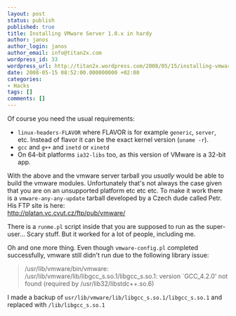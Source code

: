 ```yaml
---
layout: post
status: publish
published: true
title: Installing VMware Server 1.0.x in hardy
author: janos
author_login: janos
author_email: info@titan2x.com
wordpress_id: 33
wordpress_url: http://titan2x.wordpress.com/2008/05/15/installing-vmware-server-1-0-x-in-hardy/
date: 2008-05-15 08:52:00.000000000 +02:00
categories:
- Hacks
tags: []
comments: []
---
```

Of course you need the usual requirements:

<ul>
<li><code>linux-headers-FLAVOR</code> where FLAVOR is for example <code>generic</code>, <code>server</code>, etc. Instead of flavor it can be the exact kernel version (<code>uname -r</code>).</li>
<li><code>gcc</code> and <code>g++</code> and <code>inetd</code> or <code>xinetd</code></li>
<li>On 64-bit platforms <code>ia32-libs</code> too, as this version of VMware is a 32-bit app.</li></ul>

<p>With the above and the vmware server tarball you <em>usually</em> would be able to build the vmware modules. Unfortunately that's not always the case given that you are on an unsupported platform etc etc etc. To make it work there is a <code>vmware-any-any-update</code> tarball developed by a Czech dude called Petr. His FTP site is here:<br />
<a href="http://platan.vc.cvut.cz/ftp/pub/vmware/">http://platan.vc.cvut.cz/ftp/pub/vmware/</a>
</p>

<p>There is a <code>runme.pl</code> script inside that you are supposed to run as the super-user... Scary stuff. But it worked for a lot of people, including me.</p>

<p>Oh and one more thing. Even though <code>vmware-config.pl</code> completed successfully, vmware still didn't run due to the following library issue:</p>
<blockquote>/usr/lib/vmware/bin/vmware: /usr/lib/vmware/lib/libgcc_s.so.1/libgcc_s.so.1: version `GCC_4.2.0' not found (required by /usr/lib32/libstdc++.so.6)</blockquote>

<p>I made a backup of <code>usr/lib/vmware/lib/libgcc_s.so.1/libgcc_s.so.1</code> and replaced with <code>/lib/libgcc_s.so.1</code></p>
